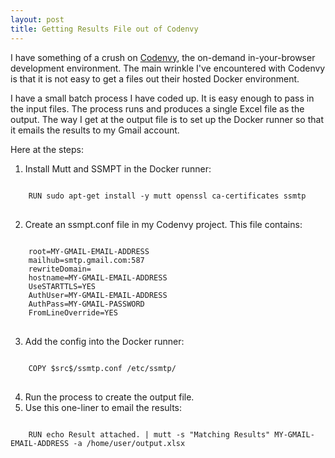 ```yaml
---
layout: post
title: Getting Results File out of Codenvy
---
```


I have something of a crush on [Codenvy](https://codenvy.com/), the on-demand in-your-browser development environment. The main wrinkle I've encountered with Codenvy is that it is not easy to get a files out their hosted Docker environment.

I have a small batch process I have coded up.  It is easy enough to pass in the input files.  The process runs and produces a single Excel file as the output.  The way I get at the output file is to set up the Docker runner so that it emails the results to my Gmail account.

Here at the steps:

 1. Install Mutt and SSMPT in the Docker runner:
<pre><code>
    RUN sudo apt-get install -y mutt openssl ca-certificates ssmtp
</code>
</pre>

 2. Create an ssmpt.conf file in my Codenvy project.  This file contains:
<pre><code>
    root=MY-GMAIL-EMAIL-ADDRESS
    mailhub=smtp.gmail.com:587
    rewriteDomain=
    hostname=MY-GMAIL-EMAIL-ADDRESS
    UseSTARTTLS=YES
    AuthUser=MY-GMAIL-EMAIL-ADDRESS
    AuthPass=MY-GMAIL-PASSWORD
    FromLineOverride=YES
</code>
</pre>

 3. Add the config into the Docker runner:
<pre><code>
    COPY $src$/ssmtp.conf /etc/ssmtp/
</code>
</pre>

 4. Run the process to create the output file.
 5. Use this one-liner to email the results:
<pre><code>
    RUN echo Result attached. | mutt -s "Matching Results" MY-GMAIL-EMAIL-ADDRESS -a /home/user/output.xlsx
</code>
</pre>


